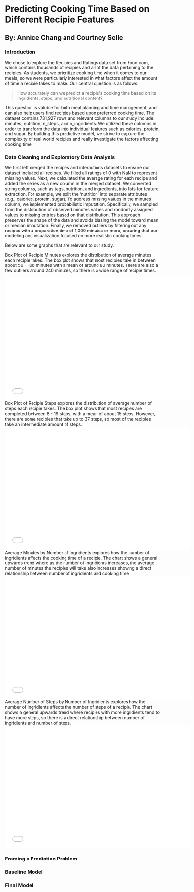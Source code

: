 # Predicting Cooking Time Based on Different Recipie Features 
## By: Annice Chang and Courtney Selle
### Introduction 
We chose to explore the Recipies and Ratings data set from Food.com, which contains thousands of recipies and all of the data pertaining to the recipies. As students, we prioritize cooking time when it comes to our meals, so we were particularly interested in what factors affect the amount of time a recipie takes to make. Our central question is as follows: 
> How accurately can we predict a recipie's cooking time based on its ingridients, steps, and nutritional content?

This question is valuble for both meal planning and time management, and can also help users find recipies based upon preferred cooking time. The dataset contains 731,927 rows and relevant columns to our study include: minutes, nutrition, n_steps, and n_ingridients. We utilized these columns in order to transform the data into individual features such as calories, protein, and sugar. By building this predictive model, we strive to capture the complexity of real world recipies and really investigate the factors affecting cooking time. 

### Data Cleaning and Exploratory Data Analysis
We first left merged the recipes and interactions datasets to ensure our dataset included all recipes. We filled all ratings of 0 with NaN to represent missing values. Next, we calculated the average rating for each recipe and added the series as a new column in the merged dataset. We converted string columns, such as tags, nutrition, and ingredients, into lists for feature extraction. For example, we split the ‘nutrition’ into separate attributes (e.g., calories, protein, sugar). To address missing values in the minutes column, we implemented probabilistic imputation. Specifically, we sampled from the distribution of observed minutes values and randomly assigned values to missing entries based on that distribution. This approach preserves the shape of the data and avoids biasing the model toward mean or median imputation. Finally, we removed outliers by filtering out any recipes with a preparation time of 1,000 minutes or more, ensuring that our modeling and visualization focused on more realistic cooking times.

Below are some graphs that are relevant to our study.


Box Plot of Recipie Minutes explores the distribution of average minutes each recipie takes. The box plot shows that most recipies take in between about 56 - 106 minutes with a mean of around 80 minutes. There are also a few outliers around 240 minutes, so there is a wide range of recipie times. 
<iframe
 src="univariate1.html"
 width="600"
 height="400"
 frameborder="0"
 ></iframe>
Box Plot of Recipie Steps explores the distribution of average number of steps each recipie takes. The box plot shows that most recipies are completed between 8 - 19 steps, with a mean of about 15 steps. However, there are some recipies that take up to 37 steps, so most of the recipies take an intermediate amount of steps. 
 <iframe
 src="univariate2.html"
 width="600"
 height="400"
 frameborder="0"
 ></iframe>
Average Minutes by Number of Ingridients explores how the number of ingridients affects the cooking time of a recipie. The chart shows a general upwards trend where as the number of ingridients increases, the average number of minutes the recipies will take also increases showing a direct relationship between number of ingridients and cooking time. 
 <iframe
 src="bivariate1.html"
 width="600"
 height="400"
 frameborder="0"
 ></iframe>
Average Number of Steps by Number of Ingridients explores how the number of ingridients affects the number of steps of a recipie. The chart shows a general upwards trend where recipies with more ingridients tend to have more steps, so there is a direct relationship between number of ingridients and number of steps. 
 <iframe
 src="bivariate2.html"
 width="600"
 height="400"
 frameborder="0"
 ></iframe>
 
### Framing a Prediction Problem

### Baseline Model

### Final Model 
